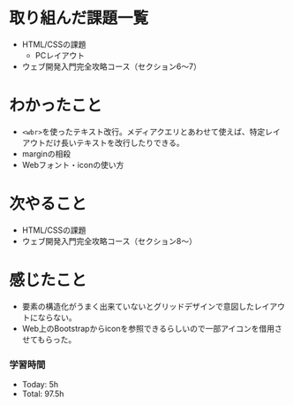 # 取り組んだ課題一覧
- HTML/CSSの課題
  - PCレイアウト
- ウェブ開発入門完全攻略コース（セクション6～7）

# わかったこと
- `<wbr>`を使ったテキスト改行。メディアクエリとあわせて使えば、特定レイアウトだけ長いテキストを改行したりできる。
- marginの相殺
- Webフォント・iconの使い方

# 次やること
- HTML/CSSの課題
- ウェブ開発入門完全攻略コース（セクション8～）

# 感じたこと
- 要素の構造化がうまく出来ていないとグリッドデザインで意図したレイアウトにならない。<br>
- Web上のBootstrapからiconを参照できるらしいので一部アイコンを借用させてもらった。

### 学習時間
- Today: 5h
- Total: 97.5h